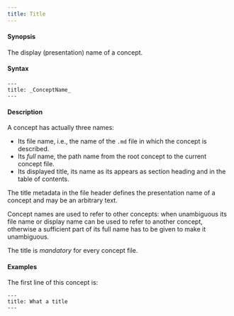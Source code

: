 ```yaml
---
title: Title
---
```


#### Synopsis

The display (presentation) name of a concept.

#### Syntax

``````
---
title: _ConceptName_
---
``````

#### Description

A concept has actually three names:

* Its file name, i.e., the name of the `.md` file in which the concept is described.
* Its _full_ name, the path name from the root concept to the current concept file.
* Its displayed title, its name  as its appears as section heading and in the table of contents.

The title metadata in the file header defines the presentation name of a concept and may be an arbitrary text. 

Concept names are used to refer to other concepts: when unambiguous its file name or display name can be used to refer to another concept, otherwise a sufficient part of its full name has to be given to make it unambiguous.

The title is *mandatory* for every concept file.

#### Examples

The first line of this concept is:

``````
---
title: What a title
---
``````



